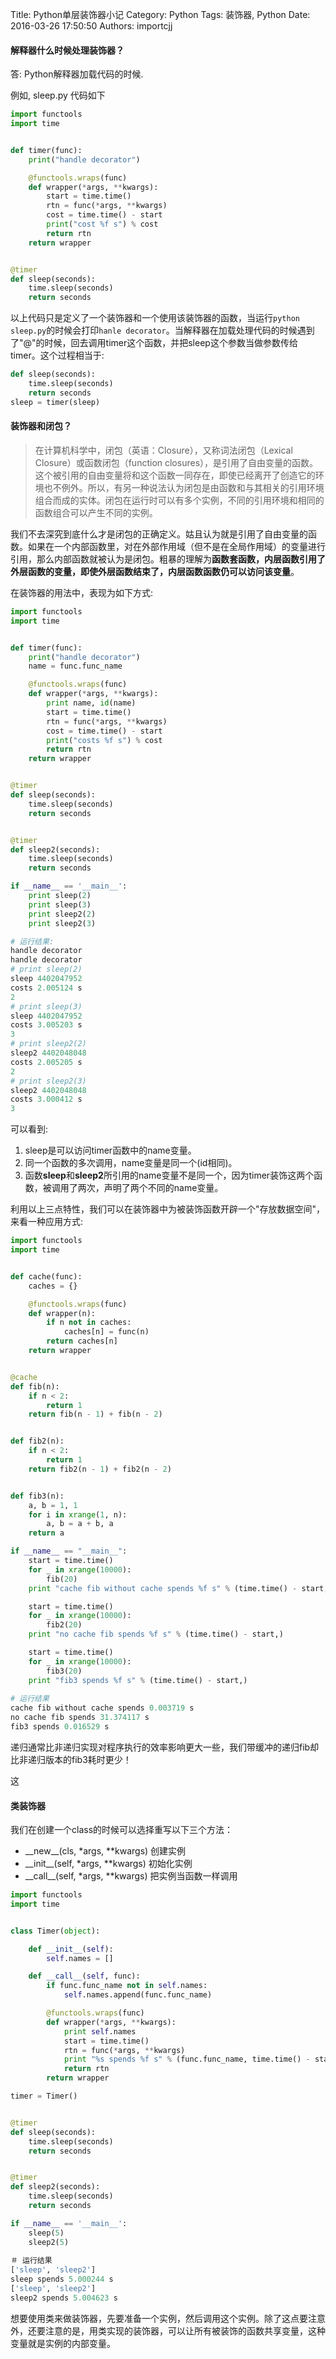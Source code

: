 Title: Python单层装饰器小记
Category: Python
Tags: 装饰器, Python
Date: 2016-03-26 17:50:50
Authors: importcjj

#### 解释器什么时候处理装饰器？

答: Python解释器加载代码的时候.

例如, sleep.py 代码如下

```python
import functools
import time


def timer(func):
    print("handle decorator")

    @functools.wraps(func)
    def wrapper(*args, **kwargs):
        start = time.time()
        rtn = func(*args, **kwargs)
        cost = time.time() - start
        print("cost %f s") % cost
        return rtn
    return wrapper


@timer
def sleep(seconds):
    time.sleep(seconds)
    return seconds
```
以上代码只是定义了一个装饰器和一个使用该装饰器的函数，当运行`python sleep.py`的时候会打印`hanle decorator`。当解释器在加载处理代码的时候遇到了"@"的时候，回去调用timer这个函数，并把sleep这个参数当做参数传给timer。这个过程相当于:

```python
def sleep(seconds):
    time.sleep(seconds)
    return seconds
sleep = timer(sleep)
```

#### 装饰器和闭包？

> 在计算机科学中，闭包（英语：Closure），又称词法闭包（Lexical Closure）或函数闭包（function closures），是引用了自由变量的函数。这个被引用的自由变量将和这个函数一同存在，即使已经离开了创造它的环境也不例外。所以，有另一种说法认为闭包是由函数和与其相关的引用环境组合而成的实体。闭包在运行时可以有多个实例，不同的引用环境和相同的函数组合可以产生不同的实例。
> 

我们不去深究到底什么才是闭包的正确定义。姑且认为就是引用了自由变量的函数。如果在一个内部函数里，对在外部作用域（但不是在全局作用域）的变量进行引用，那么内部函数就被认为是闭包。粗暴的理解为**函数套函数，内层函数引用了外层函数的变量，即使外层函数结束了，内层函数函数仍可以访问该变量**。

在装饰器的用法中，表现为如下方式:

```python
import functools
import time


def timer(func):
    print("handle decorator")
    name = func.func_name

    @functools.wraps(func)
    def wrapper(*args, **kwargs):
        print name, id(name)
        start = time.time()
        rtn = func(*args, **kwargs)
        cost = time.time() - start
        print("costs %f s") % cost
        return rtn
    return wrapper


@timer
def sleep(seconds):
    time.sleep(seconds)
    return seconds


@timer
def sleep2(seconds):
    time.sleep(seconds)
    return seconds

if __name__ == '__main__':
    print sleep(2)
    print sleep(3)
    print sleep2(2)
    print sleep2(3)

# 运行结果:
handle decorator
handle decorator
# print sleep(2)
sleep 4402047952
costs 2.005124 s
2
# print sleep(3)
sleep 4402047952
costs 3.005203 s
3
# print sleep2(2)
sleep2 4402048048
costs 2.005205 s
2
# print sleep2(3)
sleep2 4402048048
costs 3.000412 s
3
```
可以看到:

1. sleep是可以访问timer函数中的name变量。
2. 同一个函数的多次调用，name变量是同一个(id相同)。
3. 函数**sleep**和**sleep2**所引用的name变量不是同一个，因为timer装饰这两个函数，被调用了两次，声明了两个不同的name变量。

利用以上三点特性，我们可以在装饰器中为被装饰函数开辟一个"存放数据空间"，来看一种应用方式:

```python
import functools
import time


def cache(func):
    caches = {}

    @functools.wraps(func)
    def wrapper(n):
        if n not in caches:
            caches[n] = func(n)
        return caches[n]
    return wrapper


@cache
def fib(n):
    if n < 2:
        return 1
    return fib(n - 1) + fib(n - 2)


def fib2(n):
    if n < 2:
        return 1
    return fib2(n - 1) + fib2(n - 2)


def fib3(n):
    a, b = 1, 1
    for i in xrange(1, n):
        a, b = a + b, a
    return a

if __name__ == "__main__":
    start = time.time()
    for _ in xrange(10000):
        fib(20)
    print "cache fib without cache spends %f s" % (time.time() - start,)

    start = time.time()
    for _ in xrange(10000):
        fib2(20)
    print "no cache fib spends %f s" % (time.time() - start,)

    start = time.time()
    for _ in xrange(10000):
        fib3(20)
    print "fib3 spends %f s" % (time.time() - start,)
    
# 运行结果
cache fib without cache spends 0.003719 s
no cache fib spends 31.374117 s
fib3 spends 0.016529 s
```
递归通常比非递归实现对程序执行的效率影响更大一些，我们带缓冲的递归fib却比非递归版本的fib3耗时更少！

这

#### 类装饰器

我们在创建一个class的时候可以选择重写以下三个方法：

* \_\_new__(cls, *args, **kwargs)   创建实例
* \_\_init__(self, *args, **kwargs)  初始化实例
* \_\_call__(self, *args, **kwargs)  把实例当函数一样调用

```python
import functools
import time


class Timer(object):

    def __init__(self):
        self.names = []

    def __call__(self, func):
        if func.func_name not in self.names:
            self.names.append(func.func_name)

        @functools.wraps(func)
        def wrapper(*args, **kwargs):
            print self.names
            start = time.time()
            rtn = func(*args, **kwargs)
            print "%s spends %f s" % (func.func_name, time.time() - start)
            return rtn
        return wrapper

timer = Timer()


@timer
def sleep(seconds):
    time.sleep(seconds)
    return seconds


@timer
def sleep2(seconds):
    time.sleep(seconds)
    return seconds

if __name__ == '__main__':
    sleep(5)
    sleep2(5)
    
＃ 运行结果
['sleep', 'sleep2']
sleep spends 5.000244 s
['sleep', 'sleep2']
sleep2 spends 5.004623 s
```
想要使用类来做装饰器，先要准备一个实例，然后调用这个实例。除了这点要注意外，还要注意的是，用类实现的装饰器，可以让所有被装饰的函数共享变量，这种变量就是实例的内部变量。